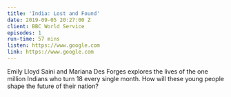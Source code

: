 ```yaml
---
title: 'India: Lost and Found'
date: 2019-09-05 20:27:00 Z
client: BBC World Service
episodes: 1
run-time: 57 mins
listen: https://www.google.com
link: https://www.google.com
---
```


Emily Lloyd Saini and Mariana Des Forges explores the lives of the one million Indians who turn 18 every single month. How will these young people shape the future of their nation?